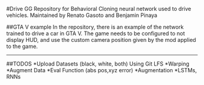 #Drive GG
Repository for Behavioral Cloning neural network used to drive vehicles.
Maintained by Renato Gasoto and Benjamin Pinaya

##GTA V example
In the repository, there is an example of the network trained to drive a car in GTA V.
The game needs to be configured to not display HUD, and use the custom camera position given by the mod applied to the game.

---------

##TODOS
*Upload Datasets (black, white, both) Using Git LFS
*Warping
*Augment Data
*Eval Function (abs pos,xyz error)
*Augmentation
*LSTMs, RNNs

